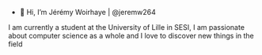 - 👋 Hi, I’m Jérémy Woirhaye | @jeremw264

I am currently a student at the University of Lille in SESI, I am passionate about computer science as a whole and I love to discover new things in the field

<!---
jeremw264/jeremw264 is a ✨ special ✨ repository because its `README.md` (this file) appears on your GitHub profile.
You can click the Preview link to take a look at your changes.
--->
